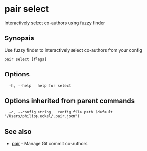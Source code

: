 # pair select

Interactively select co-authors using fuzzy finder

## Synopsis

Use fuzzy finder to interactively select co-authors from your config

```shell
pair select [flags]
```

## Options

```text
  -h, --help   help for select
```

## Options inherited from parent commands

```text
  -c, --config string   config file path (default "/Users/philipp.eckel/.pair.json")
```

## See also

* [pair](pair.md) - Manage Git commit co-authors
